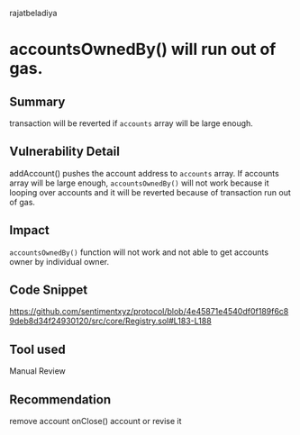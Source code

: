 rajatbeladiya
# accountsOwnedBy() will run out of gas.

## Summary
transaction will be reverted if `accounts` array will be large enough.

## Vulnerability Detail
addAccount() pushes the account address to `accounts` array. If accounts array will be large enough, `accountsOwnedBy()` will not work because it looping over accounts and it will be reverted because of transaction run out of gas.

## Impact
`accountsOwnedBy()` function will not work and not able to get accounts owner by individual owner.

## Code Snippet

https://github.com/sentimentxyz/protocol/blob/4e45871e4540df0f189f6c89deb8d34f24930120/src/core/Registry.sol#L183-L188


## Tool used
Manual Review

## Recommendation
remove account onClose() account or revise it
